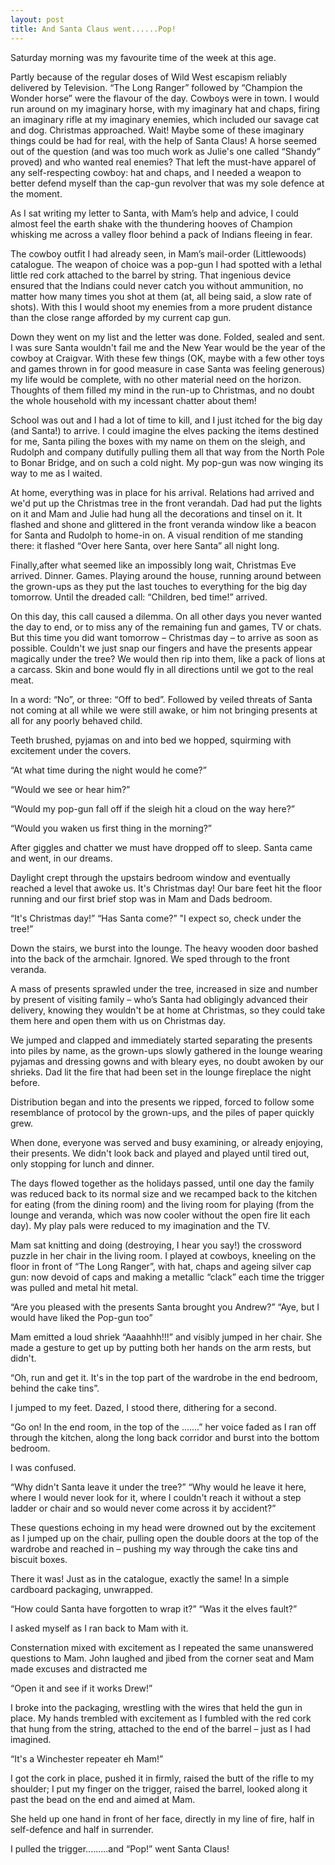 ```yaml
---
layout: post
title: And Santa Claus went......Pop!
---
```


Saturday morning was my favourite time of the week at this age.

Partly because of the regular doses of Wild West escapism reliably delivered by Television. “The Long Ranger” followed by “Champion the Wonder horse” were the flavour of the day. Cowboys were in town. I would run around on my imaginary horse, with my imaginary hat and chaps, firing an imaginary rifle at my imaginary enemies, which included our savage cat and dog.
Christmas approached. Wait! Maybe some of these imaginary things could be had for real, with the help of Santa Claus! A horse seemed out of the question (and was too much work as Julie's one called “Shandy” proved) and who wanted real enemies? That left the must-have apparel of any self-respecting cowboy: hat and chaps, and I needed a weapon to better defend myself than the cap-gun revolver that was my sole defence at the moment.

As I sat writing my letter to Santa, with Mam’s help and advice, I could almost feel the earth shake with the thundering hooves of Champion whisking me across a valley floor behind a pack of Indians fleeing in fear.

The cowboy outfit I had already seen, in Mam’s mail-order (Littlewoods) catalogue. The weapon of choice was a pop-gun I had spotted with a lethal little red cork attached to the barrel by string. That ingenious device ensured that the Indians could never catch you without ammunition, no matter how many times you shot at them (at, all being said, a slow rate of shots). With this I would shoot my enemies from a more prudent distance than the close range afforded by my current cap gun.

Down they went on my list and the letter was done. Folded, sealed and sent. I was sure Santa wouldn't fail me and the New Year would be the year of the cowboy at Craigvar. With these few things (OK, maybe with a few other toys and games thrown in for good measure in case Santa was feeling generous) my life would be complete, with no other material need on the horizon. Thoughts of them filled my mind in the run-up to Christmas, and no doubt the whole household with my incessant chatter about them!

School was out and I had a lot of time to kill, and I just itched for the big day (and Santa!) to arrive. I could imagine the elves packing the items destined for me, Santa piling the boxes with my name on them on the sleigh, and Rudolph and company dutifully pulling them all that way from the North Pole to Bonar Bridge, and on such a cold night. My pop-gun was now winging its way to me as I waited.

At home, everything was in place for his arrival. Relations had arrived and we'd put up the Christmas tree in the front verandah. Dad had put the lights on it and Mam and Julie had hung all the decorations and tinsel on it. It flashed and shone and glittered in the front veranda window like a beacon for Santa and Rudolph to home-in on. A visual rendition of me standing there: it flashed “Over here Santa, over here Santa” all night long.

Finally,after what seemed like an impossibly long wait, Christmas Eve arrived. Dinner. Games. Playing around the house, running around between the grown-ups as they put the last touches to everything for the big day tomorrow. Until the dreaded call: “Children, bed time!” arrived.

On this day, this call caused a dilemma. On all other days you never wanted the day to end, or to miss any of the remaining fun and games, TV or chats. But this time you did want tomorrow – Christmas day – to arrive as soon as possible. Couldn't we just snap our fingers and have the presents appear magically under the tree? We would then rip into them, like a pack of lions at a carcass. Skin and bone would fly in all directions until we got to the real meat.

In a word: “No”, or three: “Off to bed”. Followed by veiled threats of Santa not coming at all while we were still awake, or him not bringing presents at all for any poorly behaved child.

Teeth brushed, pyjamas on and into bed we hopped, squirming with excitement
under the covers.

“At what time during the night would he come?”

“Would we see or hear him?”

“Would my pop-gun fall off if the sleigh hit a cloud on the way here?”

“Would you waken us first thing in the morning?”

After giggles and chatter we must have dropped off to sleep. Santa came and went, in our dreams.

Daylight crept through the upstairs bedroom window and eventually reached a level that awoke us. It's Christmas day! Our bare feet hit the floor running and our first brief stop was in Mam and Dads bedroom.

“It's Christmas day!”
“Has Santa come?”
"I expect so, check under the tree!”

Down the stairs, we burst into the lounge. The heavy wooden door bashed into the back of the armchair. Ignored. We sped through to the front veranda.

A mass of presents sprawled under the tree, increased in size and number by present of visiting family – who’s Santa had obligingly advanced their delivery, knowing they wouldn't be at home at Christmas, so they could take them here and open them with us on Christmas day.

We jumped and clapped and immediately started separating the presents into piles by name, as the grown-ups slowly gathered in the lounge wearing pyjamas and dressing gowns and with bleary eyes, no doubt awoken by our shrieks. Dad lit the fire that had been set in the lounge fireplace the night before.

Distribution began and into the presents we ripped, forced to follow some resemblance of protocol by the grown-ups, and the piles of paper quickly grew.

When done, everyone was served and busy examining, or already enjoying, their presents. We didn't look back and played and played until tired out, only stopping for lunch and dinner.

The days flowed together as the holidays passed, until one day the family was reduced back to its normal size and we recamped back to the kitchen for eating (from the dining room) and the living room for playing (from the lounge and veranda, which was now cooler without the open fire lit each day). My play pals were reduced to my imagination and the TV.

Mam sat knitting and doing (destroying, I hear you say!) the crossword puzzle in her chair in the living room. I played at cowboys, kneeling on the floor in front of “The Long Ranger”, with hat, chaps and ageing silver cap gun: now devoid of caps and making a metallic “clack” each time the trigger was pulled and metal hit metal.

“Are you pleased with the presents Santa brought you Andrew?”
“Aye, but I would have liked the Pop-gun too”

Mam emitted a loud shriek “Aaaahhh!!!” and visibly jumped in her chair. She made a gesture to get up by putting both her hands on the arm rests, but didn't.

“Oh, run and get it. It's in the top part of the wardrobe in the end bedroom, behind the cake tins”.


I jumped to my feet. Dazed, I stood there, dithering for a second.

“Go on! In the end room, in the top of the .......” her voice faded as I ran off
through the kitchen, along the long back corridor and burst into the
bottom bedroom.

I was confused.

“Why didn't Santa leave it under the tree?”
“Why would he leave it here, where I would never look for it, where I couldn't reach it without a step ladder or chair and so would never come across it by accident?”

These questions echoing in my head were drowned out by the excitement as I jumped up on the chair, pulling open the double doors at the top of the wardrobe and reached in – pushing my way through the cake tins and biscuit
boxes.

There it was! Just as in the catalogue, exactly the same! In a simple cardboard packaging, unwrapped.

“How could Santa have forgotten to wrap it?”
“Was it the elves fault?”

I asked myself as I ran back to Mam with it.

Consternation mixed with excitement as I repeated the same unanswered questions to Mam. John laughed and jibed from the corner seat and Mam made excuses and distracted me

“Open it and see if it works Drew!”

I broke into the packaging, wrestling with the wires that held the gun in place. My hands trembled with excitement as I fumbled with the red cork that hung from the string, attached to the end of the barrel – just as I had imagined.

“It's a Winchester repeater eh Mam!”

I got the cork in place, pushed it in firmly, raised the butt of the rifle to my shoulder; I put my finger on the trigger, raised the barrel, looked along it past the bead on the end and aimed at Mam.


She held up one hand in front of her face, directly in my line of fire, half in self-defence and half in surrender.


I pulled the trigger.........and “Pop!” went Santa Claus!